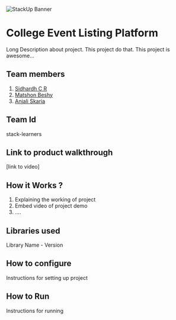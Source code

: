 ![StackUp Banner]([https://tinkerhub.frappe.cloud/files/stackup%20banner.jpeg])
# College Event Listing Platform
Long Description about project. This project do that. This project is awesome...
## Team members
1. [Sidhardh C R](https://github.com/SidhardhCR)
2. [Matshon Beshy](https://github.com/Mathson17)
3. [Anjali Skaria](https://github.com/anjaliskaria)
## Team Id
stack-learners
## Link to product walkthrough
[link to video]
## How it Works ?
1. Explaining the working of project
2. Embed video of project demo
3. ....
## Libraries used
Library Name - Version
## How to configure
Instructions for setting up project
## How to Run
Instructions for running
